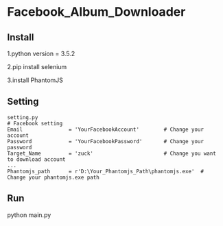 # Facebook_Album_Downloader

## Install

1.python version = 3.5.2

2.pip install selenium

3.install PhantomJS

## Setting
```
setting.py
# Facebook setting
Email               = 'YourFacebookAccount'        # Change your account
Password            = 'YourFacebookPassword'       # Change your password
Target_Name         = 'zuck'                       # Change you want to download account
...
Phantomjs_path      = r'D:\Your_Phantomjs_Path\phantomjs.exe'  # Change your phantomjs.exe path
```

## Run

python main.py